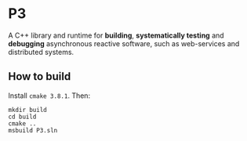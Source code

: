 # P3
A C++ library and runtime for **building**, **systematically testing** and **debugging** asynchronous reactive software, such as web-services and distributed systems.

## How to build
Install `cmake 3.8.1`. Then:
```
mkdir build
cd build
cmake ..
msbuild P3.sln
```